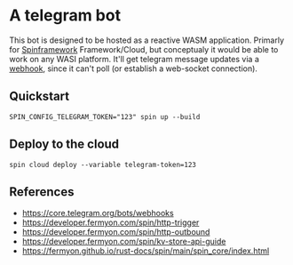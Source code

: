# A telegram bot

This bot is designed to be hosted as a reactive WASM application.
Primarly for [Spinframework](https://spinframework.dev)
Framework/Cloud, but conceptualy it would be able to work on any WASI
platform. It'll get telegram message updates via a
[webhook](https://core.telegram.org/bots/webhooks), since it can't poll
(or establish a web-socket connection).

## Quickstart

```
SPIN_CONFIG_TELEGRAM_TOKEN="123" spin up --build
```


## Deploy to the cloud

```
spin cloud deploy --variable telegram-token=123
```



## References
- https://core.telegram.org/bots/webhooks
- https://developer.fermyon.com/spin/http-trigger
- https://developer.fermyon.com/spin/http-outbound
- https://developer.fermyon.com/spin/kv-store-api-guide
- https://fermyon.github.io/rust-docs/spin/main/spin_core/index.html
